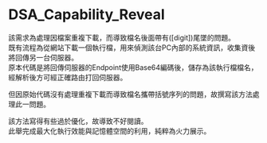 # DSA_Capability_Reveal

該需求為處理因檔案重複下載，而導致檔名後面帶有([digit])尾墜的問題。  
既有流程為從網站下載一個執行檔，用來偵測該台PC內部的系統資訊，收集資後將回傳另一台伺服器。  
原本代碼是將回傳伺服器的Endpoint使用Base64編碼後，儲存為該執行檔檔名，經解析後方可經正確路由打回伺服器。  
  
但因原始代碼沒有處理重複下載而導致檔名攜帶括號序列的問題，故撰寫該方法處理此一問題。  
  
該方法寫得有些過於優化，故導致不好閱讀。  
此舉完成最大化執行效能與記憶體空間的利用，純粹為火力展示。
